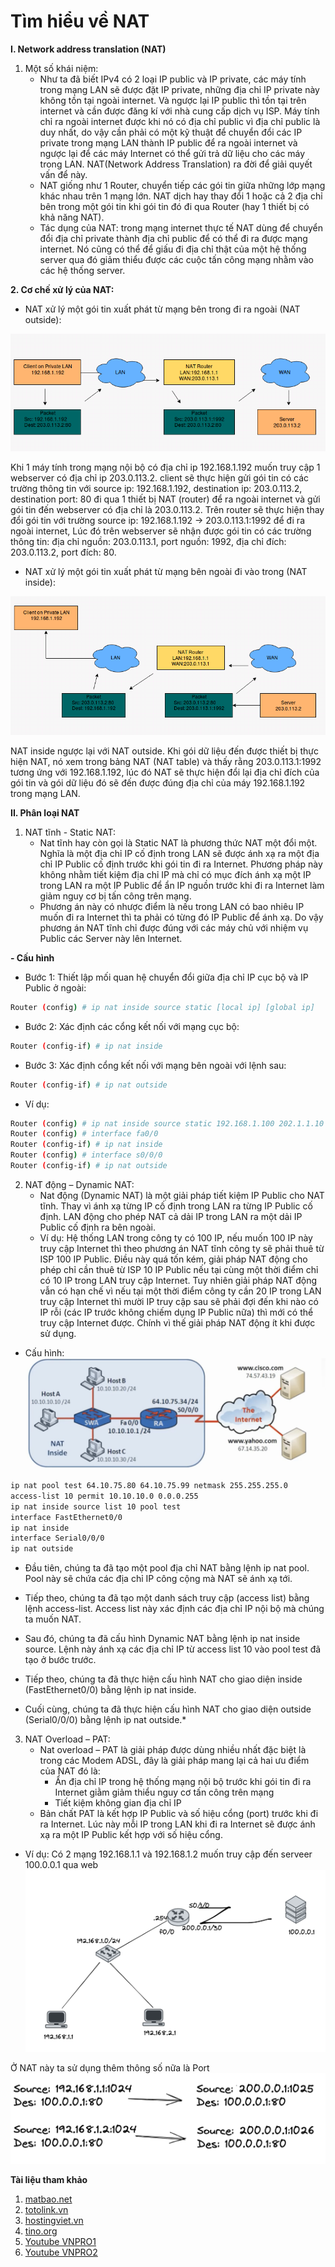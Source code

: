 # Tìm hiểu về NAT

**I. Network address translation (NAT)**
1. Một số khái niệm:
   * Như ta đã biết IPv4 có 2 loại IP public và IP private, các máy tính trong mạng LAN sẽ được đặt IP private, những địa chỉ IP private này không tồn tại ngoài internet.
     Và ngược lại IP public thì tồn tại trên internet và cần được đăng kí với nhà cung cấp dịch vụ ISP.
     Máy tính chỉ ra ngoài internet được khi nó có địa chỉ public vì địa chỉ public là duy nhất, do vậy cần phải có một kỹ thuật để chuyển đổi các IP private trong mạng LAN thành IP public để ra ngoài internet và ngược lại để các máy Internet có thể gửi trả dữ liệu cho các máy trong LAN. NAT(Network Address Translation) ra đời để giải quyết vấn để này.
   * NAT giống như 1 Router, chuyển tiếp các gói tin giữa những lớp mạng khác nhau trên 1 mạng lớn. NAT dịch hay thay đổi 1 hoặc cả 2 địa chỉ bên trong một gói tin khi gói tin đó đi qua Router (hay 1 thiết bị có khả năng NAT).
   * Tác dụng của NAT: trong mạng internet thực tế NAT dùng để chuyển đổi địa chỉ private thành địa chỉ public để có thể đi ra được mạng internet. Nó cũng có thể để giấu đi địa chỉ thật của một hệ thống server qua đó giảm thiểu được các cuộc tấn công mạng nhằm vào các hệ thống server.
   
**2. Cơ chế xử lý của NAT:**
- NAT xử lý một gói tin xuất phát từ mạng bên trong đi ra ngoài (NAT outside):

![alt](https://github.com/thangtq710/Ghi-chep-NAT-DNAT-SNAT/blob/master/images/snat.png?raw=true)

Khi 1 máy tính trong mạng nội bộ có địa chỉ ip 192.168.1.192 muốn truy cập 1 webserver có địa chỉ ip 203.0.113.2. client sẽ thực hiện gửi gói tin có các trường thông tin với source ip: 192.168.1.192, destination ip: 203.0.113.2, destination port: 80 đi qua 1 thiết bị NAT (router) để ra ngoài internet và gửi gói tin đến webserver có địa chỉ là 203.0.113.2.
Trên router sẽ thực hiện thay đổi gói tin với trường source ip: 192.168.1.192 -> 203.0.113.1:1992 để đi ra ngoài internet, Lúc đó trên webserver sẽ nhận được gói tin có các trường thông tin: địa chỉ nguồn: 203.0.113.1, port nguồn: 1992, địa chỉ đích: 203.0.113.2, port đích: 80.
 
- NAT xử lý một gói tin xuất phát từ mạng bên ngoài đi vào trong (NAT inside):

![alt](https://github.com/thangtq710/Ghi-chep-NAT-DNAT-SNAT/blob/master/images/dnat.png?raw=true)

NAT inside ngược lại với NAT outside. Khi gói dữ liệu đến được thiết bị thực hiện NAT, nó xem trong bảng NAT (NAT table) và thấy rằng 203.0.113.1:1992 tương ứng với 192.168.1.192, lúc đó NAT sẽ thực hiện đổi lại địa chỉ đích của gói tin và gói dữ liệu đó sẽ đến được đúng địa chỉ của máy 192.168.1.192 trong mạng LAN.

**II. Phân loại NAT**
1. NAT tĩnh - Static NAT:
   - Nat tĩnh hay còn gọi là Static NAT là phương thức NAT một đổi một. Nghĩa là một địa chỉ IP cố định trong LAN sẽ được ánh xạ ra một địa chỉ IP Public cố định trước khi gói tin đi ra Internet. Phương pháp này không nhằm tiết kiệm địa chỉ IP mà chỉ có mục đích ánh xạ một IP trong LAN ra một IP Public để ẩn IP nguồn trước khi đi ra Internet làm giảm nguy cơ bị tấn công trên mạng.
   - Phương án này có nhược điểm là nếu trong LAN có bao nhiêu IP muốn đi ra Internet thì ta phải có từng đó IP Public để ánh xạ. Do vậy phương án NAT tĩnh chỉ được đúng với các máy chủ với nhiệm vụ Public các Server này lên Internet.

**- Cấu hình**
 -  Bước 1: Thiết lập mối quan hệ chuyển đổi giữa địa chỉ IP cục bộ và IP Public ở ngoài:
 ```sh
 Router (config) # ip nat inside source static [local ip] [global ip]
 ```
 - Bước 2: Xác định các cổng kết nối với mạng cục bộ:
 ```sh
 Router (config-if) # ip nat inside
 ```
 - Bước 3: Xác định cổng kết nối với mạng bên ngoài với lệnh sau:
 ```sh
 Router (config-if) # ip nat outside
 ```
 - Ví dụ:
 ```sh
 Router (config) # ip nat inside source static 192.168.1.100 202.1.1.10
Router (config) # interface fa0/0
Router (config-if) # ip nat inside
Router (config) # interface s0/0/0
Router (config-if) # ip nat outside
 ```
2. NAT động – Dynamic NAT:
   - Nat động (Dynamic NAT) là một giải pháp tiết kiệm IP Public cho NAT tĩnh. Thay vì ánh xạ từng IP cố định trong LAN ra từng IP Public cố định. LAN động cho phép NAT cả dải IP trong LAN ra một dải IP Public cố định ra bên ngoài.
   - Ví dụ: Hệ thống LAN trong công ty có 100 IP, nếu muốn 100 IP này truy cập Internet thì theo phương án NAT tĩnh công ty sẽ phải thuê từ ISP 100 IP Public. Điều này quá tốn kém, giải pháp NAT động cho phép chỉ cần thuê từ ISP 10 IP Public nếu tại cùng một thời điểm chỉ có 10 IP trong LAN truy cập Internet. Tuy nhiên giải pháp NAT động vẫn có hạn chế vì nếu tại một thời điểm công ty cần 20 IP trong LAN truy cập Internet thì mười IP truy cập sau sẽ phải đợi đến khi nào có IP rỗi (các IP trước không chiếm dụng IP Public nữa) thì mới có thể truy cập Internet được. Chính vì thế giải pháp NAT động ít khi được sử dụng.
- Cấu hình:
![](https://github.com/TrongTan124/Thuc-tap-VNPT/blob/main/MinhNN/CCNA/images/10_network-example9.png?raw=true)
```sh
ip nat pool test 64.10.75.80 64.10.75.99 netmask 255.255.255.0
access-list 10 permit 10.10.10.0 0.0.0.255
ip nat inside source list 10 pool test
interface FastEthernet0/0
ip nat inside
interface Serial0/0/0
ip nat outside
 ```
- Đầu tiên, chúng ta đã tạo một pool địa chỉ NAT bằng lệnh ip nat pool. Pool này sẽ chứa các địa chỉ IP công cộng mà NAT sẽ ánh xạ tới.

- Tiếp theo, chúng ta đã tạo một danh sách truy cập (access list) bằng lệnh access-list. Access list này xác định các địa chỉ IP nội bộ mà chúng ta muốn NAT.

- Sau đó, chúng ta đã cấu hình Dynamic NAT bằng lệnh ip nat inside source. Lệnh này ánh xạ các địa chỉ IP từ access list 10 vào pool test đã tạo ở bước trước.

- Tiếp theo, chúng ta đã thực hiện cấu hình NAT cho giao diện inside (FastEthernet0/0) bằng lệnh ip nat inside.

- Cuối cùng, chúng ta đã thực hiện cấu hình NAT cho giao diện outside (Serial0/0/0) bằng lệnh ip nat outside.*
3. NAT Overload – PAT:
   - Nat overload – PAT là giải pháp được dùng nhiều nhất đặc biệt là trong các Modem ADSL, đây là giải pháp mang lại cả hai ưu điểm của NAT đó là: 
      * Ẩn địa chỉ IP trong hệ thống mạng nội bộ trước khi gói tin đi ra Internet giằm giảm thiểu nguy cơ tấn công trên mạng
      * Tiết kiệm không gian địa chỉ IP
   - Bản chất PAT là kết hợp IP Public và số hiệu cổng (port) trước khi đi ra Internet. Lúc này mỗi IP trong LAN khi đi ra Internet sẽ được ánh xạ ra một IP Public kết hợp với số hiệu cổng.
- Ví dụ:
Có 2 mạng 192.168.1.1 và 192.168.1.2 muốn truy cập đến serveer 100.0.0.1 qua web
![](https://github.com/TrongTan124/Thuc-tap-VNPT/raw/main/MinhNN/CCNA/images/10_network-example14.png) 

Ở NAT này ta sử dụng thêm thông số nữa là Port
![](https://github.com/TrongTan124/Thuc-tap-VNPT/raw/main/MinhNN/CCNA/images/10_network-example13.png)

**Tài liệu tham khảo**
1.  [matbao.net](https://wiki.matbao.net/nat-la-gi-huong-dan-cach-ket-noi-mang-nat-de-dang/)
2. [totolink.vn](https://www.totolink.vn/article/90-3-loai-nat-network-address-translation-ban-can-biet.html)
3. [hostingviet.vn](https://hostingviet.vn/nat-la-gi-nhung-uu-nhuoc-diem-cua-nat-va-cach-ket-noi)
4. [tino.org](https://wiki.tino.org/nat-la-gi/)
5. [Youtube VNPRO1](https://www.youtube.com/watch?v=eSmIov2DCvs&list=PLnaGQB5hLTI6nQP8MqlTCCJE3wc4g1Q0B&index=45)
6. [Youtube VNPRO2](https://www.youtube.com/watch?v=WWrS-DLTQ8c&list=PLBOZzuSFDzSL_5CvfuNo7EhFQR1z6hhpo&index=79)
